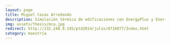```yaml
---
layout: page
title: Miguel Casas Arredondo
description: Simulación térmica de edificaciones con EnergyPlus y Ener-Habitat; análisis de la interacción entre los componentes de la envolvente  
img: assets/thesis/mca.jpg
redirect: http://132.248.9.195/ptd2014/julio/0716077/Index.html
category: maestría
---
```

